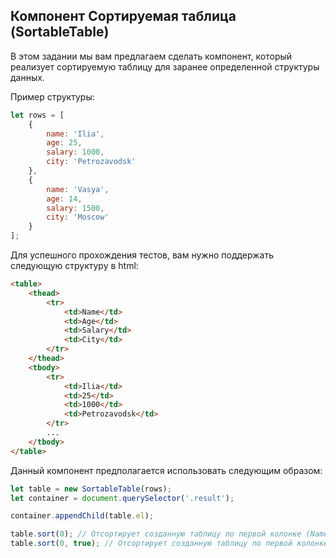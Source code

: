 ## Компонент Сортируемая таблица (SortableTable) ##

В этом задании мы вам предлагаем сделать компонент, который реализует
сортируемую таблицу для заранее определенной структуры данных.

Пример структуры:
```js
let rows = [
    {
        name: 'Ilia',
        age: 25,
        salary: 1000,
        city: 'Petrozavodsk'
    },
    {
        name: 'Vasya',
        age: 14,
        salary: 1500,
        city: 'Moscow'
    }
];
```

Для успешного прохождения тестов, вам нужно поддержать следующую структуру в html:
```html
<table>
    <thead>
        <tr>
            <td>Name</td>
            <td>Age</td>
            <td>Salary</td>
            <td>City</td>
        </tr>
    </thead>
    <tbody>
        <tr>
            <td>Ilia</td>
            <td>25</td>
            <td>1000</td>
            <td>Petrozavodsk</td>
        </tr>
        ...
    </tbody>
</table>
```

Данный компонент предполагается использовать следующим образом:
```js
let table = new SortableTable(rows);
let container = document.querySelector('.result');

container.appendChild(table.el);

table.sort(0); // Отсортирует созданную таблицу по первой колонке (Name)
table.sort(0, true); // Отсортирует созданную таблицу по первой колонке (Name) в обратном порядке
```
